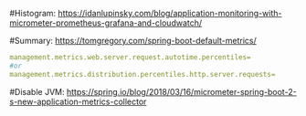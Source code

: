 #Histogram:
https://idanlupinsky.com/blog/application-monitoring-with-micrometer-prometheus-grafana-and-cloudwatch/

#Summary:
https://tomgregory.com/spring-boot-default-metrics/

```yaml
management.metrics.web.server.request.autotime.percentiles=
#or
management.metrics.distribution.percentiles.http.server.requests=
```

#Disable JVM:
https://spring.io/blog/2018/03/16/micrometer-spring-boot-2-s-new-application-metrics-collector
